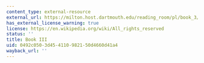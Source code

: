 ```yaml
---
content_type: external-resource
external_url: https://milton.host.dartmouth.edu/reading_room/pl/book_3/text.shtml
has_external_license_warning: true
license: https://en.wikipedia.org/wiki/All_rights_reserved
status: ''
title: Book III
uid: 0492c050-3d45-4110-9821-50d4660d41a4
wayback_url: ''
---
```

